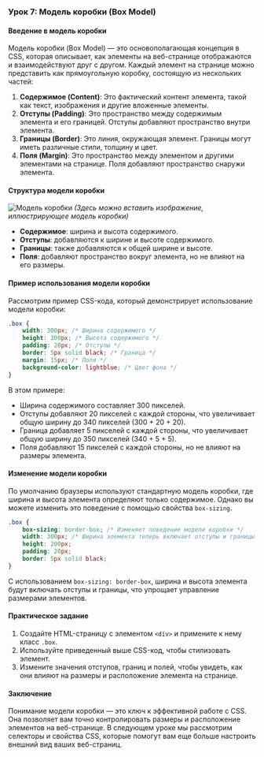 ### Урок 7: Модель коробки (Box Model)

#### Введение в модель коробки
Модель коробки (Box Model) — это основополагающая концепция в CSS, которая описывает, как элементы на веб-странице отображаются и взаимодействуют друг с другом. Каждый элемент на странице можно представить как прямоугольную коробку, состоящую из нескольких частей:

1. **Содержимое (Content)**: Это фактический контент элемента, такой как текст, изображения и другие вложенные элементы.
2. **Отступы (Padding)**: Это пространство между содержимым элемента и его границей. Отступы добавляют пространство внутри элемента.
3. **Границы (Border)**: Это линия, окружающая элемент. Границы могут иметь различные стили, толщину и цвет.
4. **Поля (Margin)**: Это пространство между элементом и другими элементами на странице. Поля добавляют пространство снаружи элемента.

#### Структура модели коробки
![Модель коробки](https://example.com/box-model.png) *(Здесь можно вставить изображение, иллюстрирующее модель коробки)*

- **Содержимое**: ширина и высота содержимого.
- **Отступы**: добавляются к ширине и высоте содержимого.
- **Границы**: также добавляются к общей ширине и высоте.
- **Поля**: добавляют пространство вокруг элемента, но не влияют на его размеры.

#### Пример использования модели коробки
Рассмотрим пример CSS-кода, который демонстрирует использование модели коробки:

```css
.box {
    width: 300px; /* Ширина содержимого */
    height: 200px; /* Высота содержимого */
    padding: 20px; /* Отступы */
    border: 5px solid black; /* Граница */
    margin: 15px; /* Поля */
    background-color: lightblue; /* Цвет фона */
}
```

В этом примере:
- Ширина содержимого составляет 300 пикселей.
- Отступы добавляют 20 пикселей с каждой стороны, что увеличивает общую ширину до 340 пикселей (300 + 20 + 20).
- Граница добавляет 5 пикселей с каждой стороны, что увеличивает общую ширину до 350 пикселей (340 + 5 + 5).
- Поля добавляют 15 пикселей с каждой стороны, но не влияют на размеры элемента.

#### Изменение модели коробки
По умолчанию браузеры используют стандартную модель коробки, где ширина и высота элемента определяют только содержимое. Однако вы можете изменить это поведение с помощью свойства `box-sizing`.

```css
.box {
    box-sizing: border-box; /* Изменяет поведение модели коробки */
    width: 300px; /* Ширина элемента теперь включает отступы и границы */
    height: 200px;
    padding: 20px;
    border: 5px solid black;
}
```

С использованием `box-sizing: border-box`, ширина и высота элемента будут включать отступы и границы, что упрощает управление размерами элементов.

#### Практическое задание
1. Создайте HTML-страницу с элементом `<div>` и примените к нему класс `.box`.
2. Используйте приведенный выше CSS-код, чтобы стилизовать элемент.
3. Измените значения отступов, границ и полей, чтобы увидеть, как они влияют на размеры и расположение элемента на странице.

#### Заключение
Понимание модели коробки — это ключ к эффективной работе с CSS. Она позволяет вам точно контролировать размеры и расположение элементов на веб-странице. В следующем уроке мы рассмотрим селекторы и свойства CSS, которые помогут вам еще больше настроить внешний вид ваших веб-страниц.
